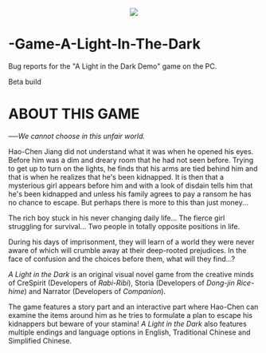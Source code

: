 <p align="center">
  <img src="https://steamcdn-a.akamaihd.net/steam/apps/766280/header.jpg?t=1518823670">
  
  # -Game-A-Light-In-The-Dark
  Bug reports for the "A Light in the Dark Demo" game on the PC.

  Beta build
  </p>

# ABOUT THIS GAME

*──We cannot choose in this unfair world.*

Hao-Chen Jiang did not understand what it was when he opened his eyes. Before him was a dim and dreary room that he had not seen before. Trying to get up to turn on the lights, he finds that his arms are tied behind him and that is when he realizes that he's been kidnapped. It is then that a mysterious girl appears before him and with a look of disdain tells him that he's been kidnapped and unless his family agrees to pay a ransom he has no chance to escape. But perhaps there is more to this than just money...

The rich boy stuck in his never changing daily life...
The fierce girl struggling for survival...
Two people in totally opposite positions in life.

During his days of imprisonment, they will learn of a world they were never aware of which will crumble away at their deep-rooted prejudices. In the face of confusion and the choices before them, what will they find...?

*A Light in the Dark* is an original visual novel game from the creative minds of CreSpirit (Developers of *Rabi-Ribi*), Storia (Developers of *Dong-jin Rice-hime*) and Narrator (Developers of *Companion*).

The game features a story part and an interactive part where Hao-Chen can examine the items around him as he tries to formulate a plan to escape his kidnappers but beware of your stamina! *A Light in the Dark* also features multiple endings and language options in English, Traditional Chinese and Simplified Chinese.
